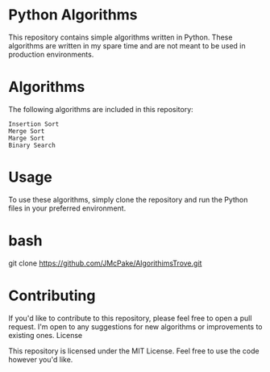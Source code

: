 # Python Algorithms

This repository contains simple algorithms written in Python. These algorithms are written in my spare time and are not meant to be used in production environments.

# Algorithms

The following algorithms are included in this repository:

    Insertion Sort
    Merge Sort
    Marge Sort
    Binary Search

# Usage

To use these algorithms, simply clone the repository and run the Python files in your preferred environment.

# bash

git clone https://github.com/JMcPake/AlgorithimsTrove.git

# Contributing

If you'd like to contribute to this repository, please feel free to open a pull request. I'm open to any suggestions for new algorithms or improvements to existing ones.
License

This repository is licensed under the MIT License. Feel free to use the code however you'd like.
